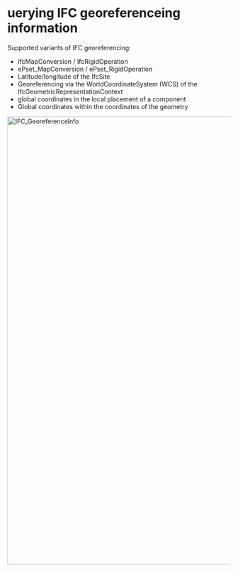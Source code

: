 # uerying IFC georeferenceing information

Supported variants of IFC georeferencing:
- IfcMapConversion / IfcRigidOperation
- ePset_MapConversion / ePset_RigidOperation
- Latitude/longitude of the IfcSite
- Georeferencing via the WorldCoordinateSystem (WCS) of the IfcGeometricRepresentationContext
- global coordinates in the local placement of a component
- Global coordinates within the coordinates of the geometry

<img width="854" height="1011" alt="IFC_GeoreferenceInfo" src="https://github.com/user-attachments/assets/edf538b2-598f-4705-8f49-89061ec6648c" />
